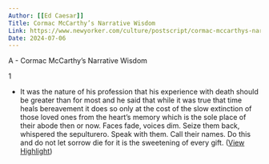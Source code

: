 ```yaml
---
Author: [[Ed Caesar]]
Title: Cormac McCarthy’s Narrative Wisdom
Link: https://www.newyorker.com/culture/postscript/cormac-mccarthys-narrative-wisdom?utm_source=nl&utm_brand=tny&utm_mailing=TNY_Recommends_061723&utm_campaign=aud-dev&utm_medium=email&bxid=5fba7ffcafd21b171657e7e0&cndid=62867865&hasha=ac6777896140fe6351b64d8277620fcf&hashb=8293c851f199d30ab7ca6765be33384db05e148d&hashc=219e694b646c216394f2bd61c22bb79463ffb6f0a5b7b9276456643ea37986be&esrc=Order_Confirmation&mbid=CRMNYR062419&utm_term=TNY_Recommends
Date: 2024-07-06
---
```

A - Cormac McCarthy’s Narrative Wisdom

1
- It was the nature of his profession that his experience with death should be greater than for most and he said that while it was true that time heals bereavement it does so only at the cost of the slow extinction of those loved ones from the heart’s memory which is the sole place of their abode then or now. Faces fade, voices dim. Seize them back, whispered the sepulturero. Speak with them. Call their names. Do this and do not let sorrow die for it is the sweetening of every gift. ([View Highlight](https://read.readwise.io/read/01h34r23cehycxkhd11rbn85t0))

